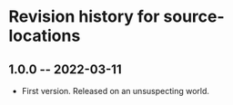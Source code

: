 # Revision history for source-locations

## 1.0.0 -- 2022-03-11

* First version. Released on an unsuspecting world.

